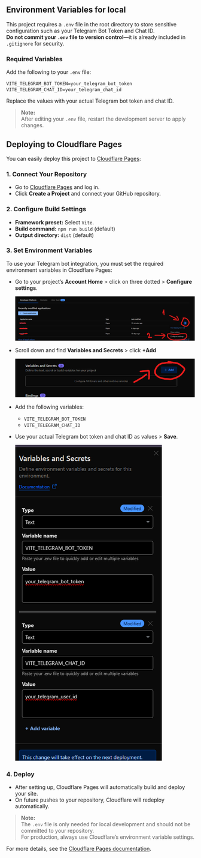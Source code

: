 ## Environment Variables for local

This project requires a `.env` file in the root directory to store sensitive configuration such as your Telegram Bot Token and Chat ID.  
**Do not commit your `.env` file to version control**—it is already included in `.gitignore` for security.

### Required Variables

Add the following to your `.env` file:

```
VITE_TELEGRAM_BOT_TOKEN=your_telegram_bot_token
VITE_TELEGRAM_CHAT_ID=your_telegram_chat_id
```

Replace the values with your actual Telegram bot token and chat ID.

> **Note:**  
> After editing your `.env` file, restart the development server to apply changes.

## Deploying to Cloudflare Pages

You can easily deploy this project to [Cloudflare Pages](https://pages.cloudflare.com/):

### 1. Connect Your Repository

- Go to [Cloudflare Pages](https://pages.cloudflare.com/) and log in.
- Click **Create a Project** and connect your GitHub repository.

### 2. Configure Build Settings

- **Framework preset:** Select `Vite`.
- **Build command:** `npm run build` (default)
- **Output directory:** `dist` (default)

### 3. Set Environment Variables

To use your Telegram bot integration, you must set the required environment variables in Cloudflare Pages:

- Go to your project’s **Account Home** > click on three dotted > **Configure settings**.

  ![Cloudflare Pages Environment Variables](public/assets/step1.png)

- Scroll down and find **Variables and Secrets** > click **+Add**

    ![Cloudflare Pages Environment Variables](public/assets/step2.png)

- Add the following variables:
  - `VITE_TELEGRAM_BOT_TOKEN`
  - `VITE_TELEGRAM_CHAT_ID`
- Use your actual Telegram bot token and chat ID as values > **Save**.

  ![Cloudflare Pages Environment Variables](public/assets/step3.png)


### 4. Deploy

- After setting up, Cloudflare Pages will automatically build and deploy your site.
- On future pushes to your repository, Cloudflare will redeploy automatically.

> **Note:**  
> The `.env` file is only needed for local development and should not be committed to your repository.  
> For production, always use Cloudflare’s environment variable settings.

For more details, see the [Cloudflare Pages documentation](https://developers.cloudflare.com/pages/).
